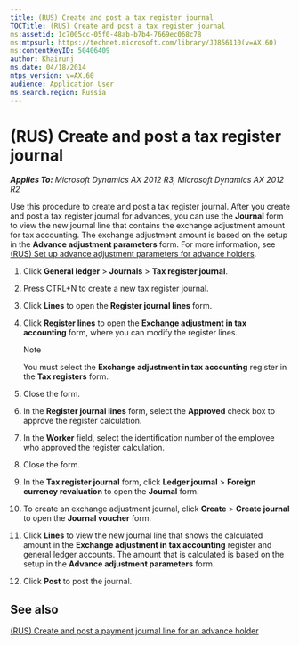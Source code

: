 ```yaml
---
title: (RUS) Create and post a tax register journal
TOCTitle: (RUS) Create and post a tax register journal
ms:assetid: 1c7005cc-05f0-48ab-b7b4-7669ec068c78
ms:mtpsurl: https://technet.microsoft.com/library/JJ856110(v=AX.60)
ms:contentKeyID: 50406409
author: Khairunj
ms.date: 04/18/2014
mtps_version: v=AX.60
audience: Application User
ms.search.region: Russia
---
```


# (RUS) Create and post a tax register journal 


_**Applies To:** Microsoft Dynamics AX 2012 R3, Microsoft Dynamics AX 2012 R2_

Use this procedure to create and post a tax register journal. After you create and post a tax register journal for advances, you can use the **Journal** form to view the new journal line that contains the exchange adjustment amount for tax accounting. The exchange adjustment amount is based on the setup in the **Advance adjustment parameters** form. For more information, see [(RUS) Set up advance adjustment parameters for advance holders](rus-set-up-advance-adjustment-parameters-for-advance-holders.md).

1.  Click **General ledger** \> **Journals** \> **Tax register journal**.

2.  Press CTRL+N to create a new tax register journal.

3.  Click **Lines** to open the **Register journal lines** form.

4.  Click **Register lines** to open the **Exchange adjustment in tax accounting** form, where you can modify the register lines.
    

    > [!NOTE]
    > <P>You must select the <STRONG>Exchange adjustment in tax accounting</STRONG> register in the <STRONG>Tax registers</STRONG> form.</P>



5.  Close the form.

6.  In the **Register journal lines** form, select the **Approved** check box to approve the register calculation.

7.  In the **Worker** field, select the identification number of the employee who approved the register calculation.

8.  Close the form.

9.  In the **Tax register journal** form, click **Ledger journal** \> **Foreign currency revaluation** to open the **Journal** form.

10. To create an exchange adjustment journal, click **Create** \> **Create journal** to open the **Journal voucher** form.

11. Click **Lines** to view the new journal line that shows the calculated amount in the **Exchange adjustment in tax accounting** register and general ledger accounts. The amount that is calculated is based on the setup in the **Advance adjustment parameters** form.

12. Click **Post** to post the journal.

## See also

[(RUS) Create and post a payment journal line for an advance holder](rus-create-and-post-a-payment-journal-line-for-an-advance-holder.md)

  


